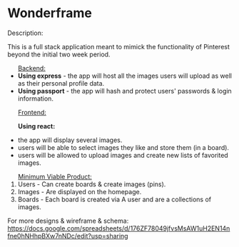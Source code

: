 # Wonderframe

Description:

This is a full stack application meant to mimick the functionality of Pinterest beyond the initial two week period. 

<ul><u>Backend:</u>

 <li><b>Using express</b> - the app will host all the images users will upload as well as their personal profile data.</li>
 <li><b>Using passport</b> - the app will hash and protect users' passwords & login information.</li>

</ul>
<ul>  
<u>Frontend:</u>

 <b>Using react: </b>
            <li>  the app will display several images.</li>
            <li> users will be able to select images they like and store them (in a board).</li>
            <li> users will be allowed to upload images and create new lists of favorited images.</li>

</ul> 
<ol><u>Minimum Viable Product:</u>

  <li>Users  - Can create boards & create images (pins).</li>
  <li>Images - Are displayed on the homepage. </li>
  <li>Boards - Each board is created via A user and are a collections of images. </li>

</ol>

For more designs & wireframe & schema:
https://docs.google.com/spreadsheets/d/176ZF78049jfvsMsAW1uH2EN14nfne0hNHhpBXw7nNDc/edit?usp=sharing

 


  
